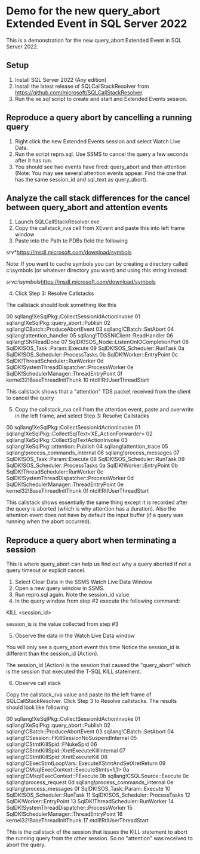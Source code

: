 # Demo for the new query_abort Extended Event in SQL Server 2022

This is a demonstration for the new query_abort Extended Event in SQL Server 2022.

## Setup

1. Install SQL Server 2022 (Any edition)
2. Install the latest release of SQLCallStackResolver from https://github.com/microsoft/SQLCallStackResolver.
3. Run the xe.sql script to create and start and Extended Events session.

## Reproduce a query abort by cancelling a running query

1. Right click the new Extended Events session and select Watch Live Data.
2. Run the script repro.sql. Use SSMS to cancel the query a few seconds after it has run.
3. You should see two events have fired: query_abort and then attention (Note: You may see several attention events appear. Find the one that has the same session_id and sql_text as query_abort).

## Analyze the call stack differences for the cancel between query_abort and attention events

1. Launch SQLCallStackResolver.exe
2. Copy the callstack_rva cell from XEvent and paste this into left frame window
3. Paste into the Path to PDBs field the following

srv*https://msdl.microsoft.com/download/symbols

Note: If you want to cache symbols you can by creating a directory called c:\symbols (or whatever directory you want) and using this string instead:

srv*c:\symbols*https://msdl.microsoft.com/download/symbols

4. Click Step 3: Resolve Callstacks

The callstack should look something like this

00 sqllang!XeSqlPkg::CollectSessionIdActionInvoke
01 sqllang!XeSqlPkg::query_abort::Publish
02 sqllang!CBatch::ProduceAbortEvent
03 sqllang!CBatch::SetAbort
04 sqllang!attention_handler
05 sqllang!TDSSNIClient::ReadHandler
06 sqllang!SNIReadDone
07 SqlDK!SOS_Node::ListenOnIOCompletionPort
08 SqlDK!SOS_Task::Param::Execute
09 SqlDK!SOS_Scheduler::RunTask
0a SqlDK!SOS_Scheduler::ProcessTasks
0b SqlDK!Worker::EntryPoint
0c SqlDK!ThreadScheduler::RunWorker
0d SqlDK!SystemThreadDispatcher::ProcessWorker
0e SqlDK!SchedulerManager::ThreadEntryPoint
0f kernel32!BaseThreadInitThunk
10 ntdll!RtlUserThreadStart

This callstack shows that a "attention" TDS packet received from the client to cancel the query

5. Copy the callstack_rva cell from the attention event, paste and overwrite in the left frame, and select Step 3: Resolve Callstacks

00 sqllang!XeSqlPkg::CollectSessionIdActionInvoke
01 sqllang!XeSqlPkg::CollectSqlText<XE_ActionForwarder>
02 sqllang!XeSqlPkg::CollectSqlTextActionInvoke
03 sqllang!XeSqlPkg::attention::Publish
04 sqllang!attention_trace
05 sqllang!process_commands_internal
06 sqllang!process_messages
07 SqlDK!SOS_Task::Param::Execute
08 SqlDK!SOS_Scheduler::RunTask
09 SqlDK!SOS_Scheduler::ProcessTasks
0a SqlDK!Worker::EntryPoint
0b SqlDK!ThreadScheduler::RunWorker
0c SqlDK!SystemThreadDispatcher::ProcessWorker
0d SqlDK!SchedulerManager::ThreadEntryPoint
0e kernel32!BaseThreadInitThunk
0f ntdll!RtlUserThreadStart

This callstack shows essentially the same thing except it is recorded after the query is aborted (which is why attention has a duration). Also the attention event does not have by default the input buffer (if a query was running when the abort occurred).

## Reproduce a query abort when terminating a session

This is where query_abort can help us find out why a query aborted if not a query timeout or explicit cancel.

1. Select Clear Data in the SSMS Watch Live Data Window
2. Open a new query window in SSMS.
3. Run repro.sql again. Note the session_id value.
4. In the query window from step #2 execute the following command:

KILL <session_id>

session_is is the value collected from step #3

5. Observe the data in the Watch Live Data window

You will only see a query_abort event this time
Notice the session_id is different than the session_id (Action).

The session_id (Action) is the session that caused the "query_abort" which is the session that executed the T-SQL KILL statement.

6. Observe call stack

Copy the callstack_rva value and paste ito the left frame of SQLCallStackResolver. Click Step 3 to Resolve callstacks. The results should look like following:

00 sqllang!XeSqlPkg::CollectSessionIdActionInvoke
01 sqllang!XeSqlPkg::query_abort::Publish
02 sqllang!CBatch::ProduceAbortEvent
03 sqllang!CBatch::SetAbort
04 sqllang!CSession::FKillSessionNoSuspendInternal
05 sqllang!CStmtKillSpid::FNukeSpid
06 sqllang!CStmtKillSpid::XretExecuteKillInternal
07 sqllang!CStmtKillSpid::XretExecuteKill
08 sqllang!CExecStmtLoopVars::ExecuteXStmtAndSetXretReturn
09 sqllang!CMsqlExecContext::ExecuteStmts<1,1>
0a sqllang!CMsqlExecContext::FExecute
0b sqllang!CSQLSource::Execute
0c sqllang!process_request
0d sqllang!process_commands_internal
0e sqllang!process_messages
0f SqlDK!SOS_Task::Param::Execute
10 SqlDK!SOS_Scheduler::RunTask
11 SqlDK!SOS_Scheduler::ProcessTasks
12 SqlDK!Worker::EntryPoint
13 SqlDK!ThreadScheduler::RunWorker
14 SqlDK!SystemThreadDispatcher::ProcessWorker
15 SqlDK!SchedulerManager::ThreadEntryPoint
16 kernel32!BaseThreadInitThunk
17 ntdll!RtlUserThreadStart

This is the callstack of the session that issues the KILL statement to abort the running query from the other session. So no "attention" was received to abort the query.

